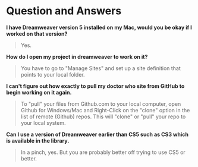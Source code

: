 # Question and Answers

**I have Dreamweaver version 5 installed on my Mac, would you be okay if I worked on that version?**

> Yes.

**How do I open my project in dreamweaver to work on it?**

> You have to go to "Manage Sites" and set up a site definition that points to your local folder.

**I can't figure out how exactly to pull my doctor who site from GitHub to begin working on it again.**

> To "pull" your files from Github.com to your local computer, open Github for Windows/Mac and Right-Click on the "clone" option in the list of remote (Github) repos. This will "clone" or "pull" your repo to your local system.

**Can I use a version of Dreamweaver earlier than CS5 such as CS3 which is available in the library.**

> In a pinch, yes. But you are probably better off trying to use CS5 or better.
